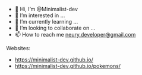 - 👋 Hi, I’m @Minimalist-dev
- 👀 I’m interested in ...
- 🌱 I’m currently learning ...
- 💞️ I’m looking to collaborate on ...
- 📫 How to reach me neury.developer@gmail.com

Websites:
  - https://minimalist-dev.github.io/
  - https://minimalist-dev.github.io/pokemons/
